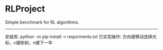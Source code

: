 # RLProject
Simple benchmark for RL algorithms.

---

安装库: python -m pip install -r requirments.txt
已实现操作: 方向键移动选择光标，c键砍树，n键下一年

